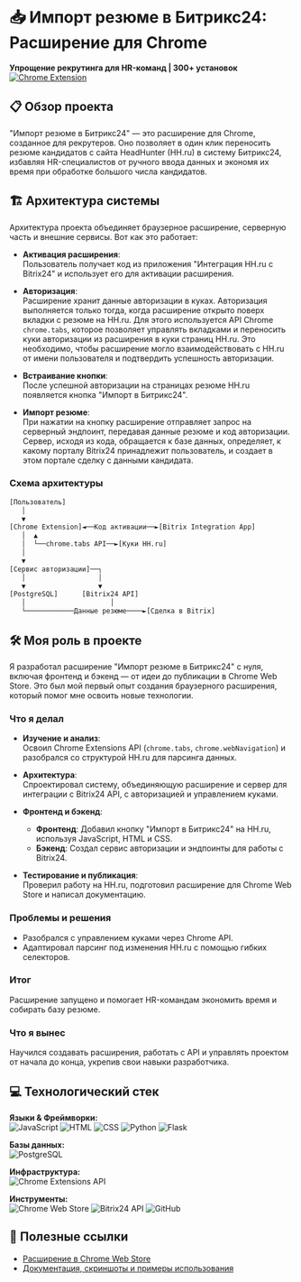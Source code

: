 # 📥 Импорт резюме в Битрикс24: Расширение для Chrome  
**Упрощение рекрутинга для HR-команд | 300+ установок**  
[![Chrome Extension](https://img.shields.io/badge/Chrome_Web_Store-4.5/5⭐-4285F4?logo=googlechrome&logoColor=white)](https://chromewebstore.google.com/detail/%D0%B8%D0%BC%D0%BF%D0%BE%D1%80%D1%82-%D1%80%D0%B5%D0%B7%D1%8E%D0%BC%D0%B5/mjepbnolegdpfonnhhjjjgffiidibbkc?pli=1)

## 📋 Обзор проекта  
"Импорт резюме в Битрикс24" — это расширение для Chrome, созданное для рекрутеров. Оно позволяет в один клик переносить резюме кандидатов с сайта HeadHunter (HH.ru) в систему Битрикс24, избавляя HR-специалистов от ручного ввода данных и экономя их время при обработке большого числа кандидатов.

## 🏗️ Архитектура системы  
Архитектура проекта объединяет браузерное расширение, серверную часть и внешние сервисы. Вот как это работает:

- **Активация расширения**:  
  Пользователь получает код из приложения "Интеграция HH.ru с Bitrix24" и использует его для активации расширения.

- **Авторизация**:  
  Расширение хранит данные авторизации в куках. Авторизация выполняется только тогда, когда расширение открыто поверх вкладки с резюме на HH.ru. Для этого используется API Chrome `chrome.tabs`, которое позволяет управлять вкладками и переносить куки авторизации из расширения в куки страниц HH.ru. Это необходимо, чтобы расширение могло взаимодействовать с HH.ru от имени пользователя и подтвердить успешность авторизации.

- **Встраивание кнопки**:  
  После успешной авторизации на страницах резюме HH.ru появляется кнопка "Импорт в Битрикс24".

- **Импорт резюме**:  
  При нажатии на кнопку расширение отправляет запрос на серверный эндпоинт, передавая данные резюме и код авторизации. Сервер, исходя из кода, обращается к базе данных, определяет, к какому порталу Bitrix24 принадлежит пользователь, и создает в этом портале сделку с данными кандидата.

### Схема архитектуры  
```bash
[Пользователь]
   │
   ▼
[Chrome Extension]◄──Код активации──►[Bitrix Integration App]
   │  ▲
   │  └──chrome.tabs API──►[Куки HH.ru]
   │
   ▼
[Сервис авторизации]──┐
   │                  │
   ▼                  ▼
[PostgreSQL]      [Bitrix24 API]
   │                     │
   └────────────Данные резюме────►[Сделка в Bitrix]
```

## 🛠️ Моя роль в проекте

Я разработал расширение "Импорт резюме в Битрикс24" с нуля, включая фронтенд и бэкенд — от идеи до публикации в Chrome Web Store. Это был мой первый опыт создания браузерного расширения, который помог мне освоить новые технологии.

### Что я делал

- **Изучение и анализ**:  
  Освоил Chrome Extensions API (`chrome.tabs`, `chrome.webNavigation`) и разобрался со структурой HH.ru для парсинга данных.

- **Архитектура**:  
  Спроектировал систему, объединяющую расширение и сервер для интеграции с Bitrix24 API, с авторизацией и управлением куками.

- **Фронтенд и бэкенд**:  
  - **Фронтенд**: Добавил кнопку "Импорт в Битрикс24" на HH.ru, используя JavaScript, HTML и CSS.  
  - **Бэкенд**: Создал сервис авторизации и эндпоинты для работы с Bitrix24.

- **Тестирование и публикация**:  
  Проверил работу на HH.ru, подготовил расширение для Chrome Web Store и написал документацию.

### Проблемы и решения

- Разобрался с управлением куками через Chrome API.  
- Адаптировал парсинг под изменения HH.ru с помощью гибких селекторов.

### Итог

Расширение запущено и помогает HR-командам экономить время и собирать базу резюме.

### Что я вынес

Научился создавать расширения, работать с API и управлять проектом от начала до конца, укрепив свои навыки разработчика.

## 💻 Технологический стек

**Языки & Фреймворки:**  
![JavaScript](https://img.shields.io/badge/JavaScript-F7DF1E?logo=javascript&logoColor=black)
![HTML](https://img.shields.io/badge/HTML-E34F26?logo=html5&logoColor=white)
![CSS](https://img.shields.io/badge/CSS-1572B6?logo=css3&logoColor=white)
![Python](https://img.shields.io/badge/Python-3776AB?logo=python&logoColor=white)
![Flask](https://img.shields.io/badge/Flask-%23000000?logo=flask&logoColor=white)

**Базы данных:**  
![PostgreSQL](https://img.shields.io/badge/PostgreSQL-4169E1?logo=postgresql&logoColor=white)

**Инфраструктура:**  
![Chrome Extensions API](https://img.shields.io/badge/Chrome_Extensions_API-4285F4?logo=googlechrome&logoColor=white)

**Инструменты:**  
![Chrome Web Store](https://img.shields.io/badge/Chrome_Web_Store-4285F4?logo=googlechrome&logoColor=white)
![Bitrix24 API](https://img.shields.io/badge/Bitrix24_API-00A2FF?logo=bitrix&logoColor=white)
![GitHub](https://img.shields.io/badge/GitHub-181717?logo=github&logoColor=white)

## 🔗 Полезные ссылки
- [Расширение в Chrome Web Store](https://chromewebstore.google.com/detail/%D0%B8%D0%BC%D0%BF%D0%BE%D1%80%D1%82-%D1%80%D0%B5%D0%B7%D1%8E%D0%BC%D0%B5/mjepbnolegdpfonnhhjjjgffiidibbkc?pli=1)
- [Документация, скриншоты и примеры использования](https://docs.headtrix.21vek.it/)

